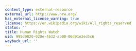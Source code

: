 ```yaml
---
content_type: external-resource
external_url: http://www.hrw.org/
has_external_license_warning: true
license: https://en.wikipedia.org/wiki/All_rights_reserved
status: ''
title: Human Rights Watch
uid: 995d9820-020e-4632-ab00-06d91e2ed5c6
wayback_url: ''
---
```


